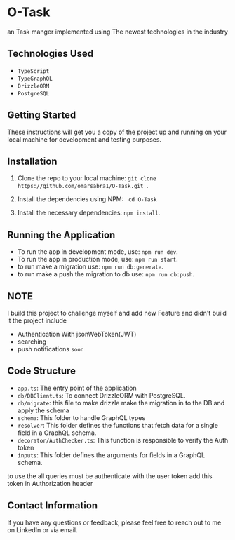 # O-Task

an Task manger implemented using The newest technologies in the industry

## Technologies Used

- `TypeScript`
- `TypeGraphQL`
- `DrizzleORM`
- `PostgreSQL`

## Getting Started

These instructions will get you a copy of the project up and running on your local machine for development and testing purposes.

## Installation

1. Clone the repo to your local machine: `git clone https://github.com/omarsabra1/O-Task.git `.

2. Install the dependencies using NPM: ` cd O-Task`

3. Install the necessary dependencies: `npm install`.

## Running the Application

- To run the app in development mode, use: `npm run dev`.
- To run the app in production mode, use: `npm run start`.
- to run make a migration use: `npm run db:generate`.
- to run make a push the migration to db use: `npm run db:push`.

## NOTE

I build this project to challenge myself and add new Feature and didn't build it the project include

- Authentication With jsonWebToken(JWT)
- searching
- push notifications `soon`

## Code Structure

- `app.ts`: The entry point of the application
- `db/DBClient.ts`: To connect DrizzleORM with PostgreSQL.
- `db/migrate`: this file to make drizzle make the migration in to the DB and apply the schema
- `schema`: This folder to handle GraphQL types
- `resolver`: This folder defines the functions that fetch data for a single field in a GraphQL schema.
- `decorator/AuthChecker.ts`: This function is responsible to verify the Auth token
- `inputs`: This folder defines the arguments for fields in a GraphQL schema.

to use the all queries must be authenticate with the user token add this token in Authorization header

## Contact Information

If you have any questions or feedback, please feel free to reach out to me on LinkedIn or via email.
